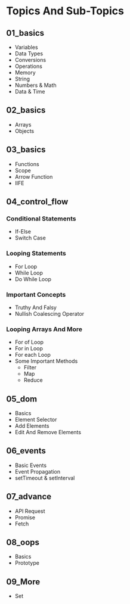 # Topics And Sub-Topics

## 01_basics

- Variables
- Data Types
- Conversions
- Operations
- Memory
- String
- Numbers & Math
- Data & Time

## 02_basics

- Arrays
- Objects

## 03_basics

- Functions
- Scope
- Arrow Function
- IIFE

## 04_control_flow

### Conditional Statements

- If-Else
- Switch Case

### Looping Statements

- For Loop
- While Loop
- Do While Loop

### Important Concepts

- Truthy And Falsy
- Nullish Coalescing Operator

### Looping Arrays And More

- For of Loop
- For in Loop
- For each Loop
- Some Important Methods
  - Filter
  - Map
  - Reduce

## 05_dom

- Basics
- Element Selector
- Add Elements
- Edit And Remove Elements

## 06_events

- Basic Events
- Event Propagation
- setTimeout & setInterval

## 07_advance

- API Request
- Promise
- Fetch

## 08_oops

- Basics
- Prototype

## 09_More

- Set
